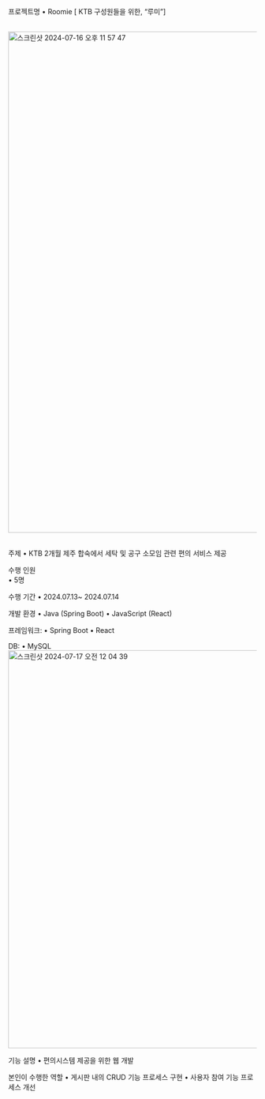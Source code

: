 프로젝트명 
	•	Roomie [ KTB 구성원들을 위한, “루미”]
 <br/>
 <br/>
 
<img width="1015" alt="스크린샷 2024-07-16 오후 11 57 47" src="https://github.com/user-attachments/assets/1c552a65-40fc-4a51-b1b1-a129657cfc0a">

<br/>
<br/>

주제
	•	KTB 2개월 제주 합숙에서 세탁 및 공구 소모임 관련 편의 서비스 제공

수행 인원 	
	•	5명

수행 기간
	•	 2024.07.13~ 2024.07.14

개발 환경 
	•	Java (Spring Boot)
	•	JavaScript (React)

프레임워크:
	•	Spring Boot
	•	React

DB:
	•	MySQL
 <br/>
<img width="806" alt="스크린샷 2024-07-17 오전 12 04 39" src="https://github.com/user-attachments/assets/3f79f80f-962d-4da3-915e-7100dfbd0964">

 

기능 설명
 	•	편의시스템 제공을 위한 웹 개발

본인이 수행한 역할
	•	게시판 내의 CRUD 기능 프로세스 구현
 	•       사용자 참여 기능 프로세스 개선

 
